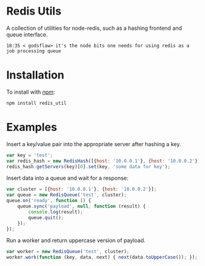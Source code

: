 Redis Utils
===========

A collection of utilities for node-redis, such as a hashing frontend and
queue interface.

    18:35 < godsflaw> it's the node bits one needs for using redis as a job processing queue


Installation
============

To install with [npm](http://github.com/isaacs/npm):
 
    npm install redis_util

Examples
========

Insert a key/value pair into the appropriate server after hashing a key.

```javascript
var key = 'test';
var redis_hash = new RedisHash([{host: '10.0.0.1'}, {host: '10.0.0.2'}]);
redis_hash.getServers(key)[0].set(key, 'some data for key');
```

Insert data into a queue and wait for a response:

```javascript
var cluster = [{host: '10.0.0.1'}, {host: '10.0.0.2'}];
var queue = new RedisQueue('test', cluster);
queue.on('ready', function () {
    queue.sync('payload', null, function (result) {
        console.log(result);
        queue.quit();
    });
});
```

Run a worker and return uppercase version of payload.

```javascript
var worker = new RedisQueue('test', cluster);
worker.work(function (key, data, next) { next(data.toUpperCase()); });
```
